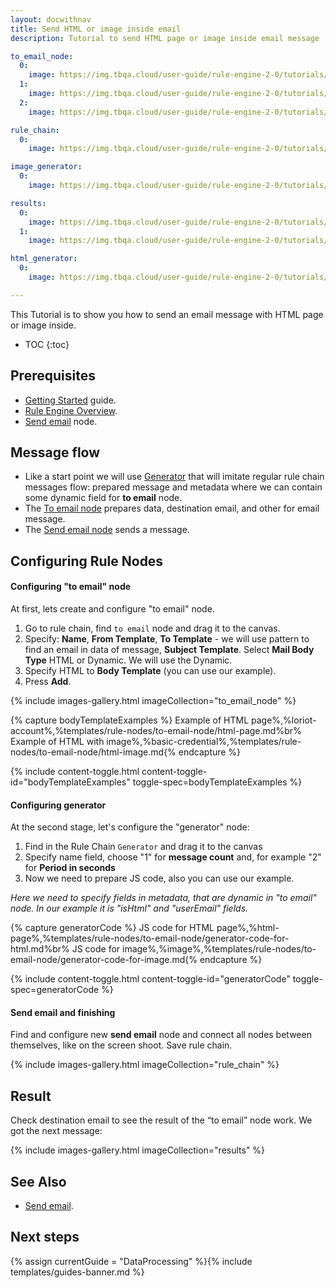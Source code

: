 ```yaml
---
layout: docwithnav
title: Send HTML or image inside email
description: Tutorial to send HTML page or image inside email message

to_email_node:
  0:
    image: https://img.tbqa.cloud/user-guide/rule-engine-2-0/tutorials/html-in-email/add_rule_node_to_email.png
  1:
    image: https://img.tbqa.cloud/user-guide/rule-engine-2-0/tutorials/html-in-email/mail_body_type.png
  2:
    image: https://img.tbqa.cloud/user-guide/rule-engine-2-0/tutorials/html-in-email/dynamic_body_template.png

rule_chain:
  0:
    image: https://img.tbqa.cloud/user-guide/rule-engine-2-0/tutorials/html-in-email/rule_chain.png

image_generator:
  0:
    image: https://img.tbqa.cloud/user-guide/rule-engine-2-0/tutorials/html-in-email/function_generate_image_to_email.png

results:
  0:
    image: https://img.tbqa.cloud/user-guide/rule-engine-2-0/tutorials/html-in-email/message_from_tb_html.png
  1:
    image: https://img.tbqa.cloud/user-guide/rule-engine-2-0/tutorials/html-in-email/message_from_tb_image.png

html_generator:
  0:
    image: https://img.tbqa.cloud/user-guide/rule-engine-2-0/tutorials/html-in-email/html_to_email_generator.png

---
```


This Tutorial is to show you how to send an email message with HTML page or image inside.

* TOC
{:toc}

## Prerequisites

* [Getting Started](/docs/getting-started-guides/helloworld/) guide.
* [Rule Engine Overview](/docs/user-guide/rule-engine-2-0/overview/).
* [Send email](/docs/user-guide/rule-engine-2-0/external-nodes/#send-email-node) node.


## Message flow
- Like a start point we will use [Generator](/docs/user-guide/rule-engine-2-0/action-nodes/#generator-node) that will imitate regular rule chain messages flow: prepared message and metadata
  where we can contain some dynamic field for **to email** node.
- The [To email node](/docs/user-guide/rule-engine-2-0/transformation-nodes/#to-email-node) prepares data, destination email, and other for email message.
- The [Send email node](/docs/user-guide/rule-engine-2-0/external-nodes/#send-email-node) sends a message.

## Configuring Rule Nodes

#### Configuring "to email" node

At first, lets create and configure "to email" node.

1. Go to rule chain, find `to email` node and drag it to the canvas.
2. Specify: **Name**, **From Template**, **To Template** - we will use pattern to find an email in data of message, **Subject Template**. Select **Mail Body Type** HTML or Dynamic. We will use the Dynamic.
3. Specify HTML to **Body Template** (you can use our example).
4. Press **Add**.

{% include images-gallery.html imageCollection="to_email_node" %}

{% capture bodyTemplateExamples %}
Example of HTML page%,%loriot-account%,%templates/rule-nodes/to-email-node/html-page.md%br%
Example of HTML with image%,%basic-credential%,%templates/rule-nodes/to-email-node/html-image.md{% endcapture %}

{% include content-toggle.html content-toggle-id="bodyTemplateExamples" toggle-spec=bodyTemplateExamples %}

#### Configuring generator
At the second stage, let's configure the "generator" node:
1. Find in the Rule Chain `Generator` and drag it to the canvas
2. Specify name field, choose "1" for **message count** and, for example "2" for **Period in seconds**
3. Now we need to prepare JS code, also you can use our example.

*Here we need to specify fields in metadata, that are dynamic in "to email" node. In our example it is "isHtml" and "userEmail" fields.*

{% capture generatorCode %}
JS code for HTML page%,%html-page%,%templates/rule-nodes/to-email-node/generator-code-for-html.md%br%
JS code for image%,%image%,%templates/rule-nodes/to-email-node/generator-code-for-image.md{% endcapture %}

{% include content-toggle.html content-toggle-id="generatorCode" toggle-spec=generatorCode %}

#### Send email and finishing
Find and configure new **send email** node and connect all nodes between themselves, like on the screen shoot.
Save rule chain.

{% include images-gallery.html imageCollection="rule_chain" %}

## Result
Check destination email to see the result of the “to email” node work. 
We got the next message:

{% include images-gallery.html imageCollection="results" %}

## See Also

- [Send email](/docs/user-guide/rule-engine-2-0/tutorials/send-email/).

## Next steps

{% assign currentGuide = "DataProcessing" %}{% include templates/guides-banner.md %}
